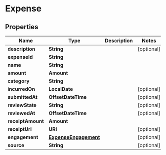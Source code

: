 

# Expense


## Properties

| Name | Type | Description | Notes |
|------------ | ------------- | ------------- | -------------|
|**description** | **String** |  |  [optional] |
|**expenseId** | **String** |  |  |
|**name** | **String** |  |  |
|**amount** | **Amount** |  |  |
|**category** | **String** |  |  |
|**incurredOn** | **LocalDate** |  |  [optional] |
|**submittedAt** | **OffsetDateTime** |  |  [optional] |
|**reviewState** | **String** |  |  [optional] |
|**reviewedAt** | **OffsetDateTime** |  |  [optional] |
|**receiptAmount** | **Amount** |  |  |
|**receiptUrl** | **URI** |  |  [optional] |
|**engagement** | [**ExpenseEngagement**](ExpenseEngagement.md) |  |  [optional] |
|**source** | **String** |  |  [optional] |



